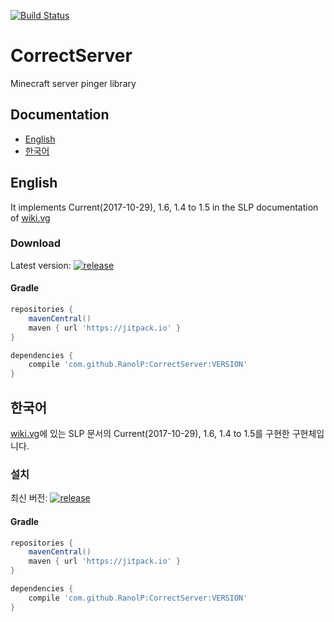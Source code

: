 [![Build Status](https://travis-ci.org/RanolP/CorrectServer.svg?branch=master)](https://travis-ci.org/RanolP/CorrectServer)
# CorrectServer
Minecraft server pinger library
## Documentation
  * [English](#English)
  * [한국어](#한국어)

## English
It implements Current(2017-10-29), 1.6,
1.4 to 1.5 in the SLP documentation of [wiki.vg](http://wiki.vg/Server_List_Ping)

### Download
Latest version: [![release](http://github-release-version.herokuapp.com/github/RanolP/CorrectServer/release.svg?style=flat)](https://github.com/RanolP/CorrectServer/releases/latest)
#### Gradle
```gradle
repositories {
    mavenCentral()
    maven { url 'https://jitpack.io' }
}

dependencies {
    compile 'com.github.RanolP:CorrectServer:VERSION'
}
```


## 한국어
[wiki.vg](http://wiki.vg/Server_List_Ping)에 있는 SLP 문서의 Current(2017-10-29),
1.6, 1.4 to 1.5를 구현한 구현체입니다.

### 설치
최신 버전: [![release](http://github-release-version.herokuapp.com/github/RanolP/CorrectServer/release.svg?style=flat)](https://github.com/RanolP/CorrectServer/releases/latest)
#### Gradle
```gradle
repositories {
    mavenCentral()
    maven { url 'https://jitpack.io' }
}

dependencies {
    compile 'com.github.RanolP:CorrectServer:VERSION'
}
```